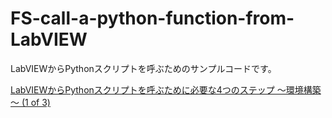 # FS-call-a-python-function-from-LabVIEW
LabVIEWからPythonスクリプトを呼ぶためのサンプルコードです。

[LabVIEWからPythonスクリプトを呼ぶために必要な4つのステップ ～環境構築～ (1 of 3)](http://mikioblog.dolphinsystem.jp/2023/08/labviewpython.html)
